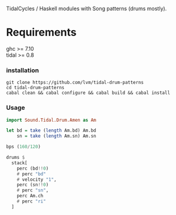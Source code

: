 TidalCycles / Haskell modules with Song patterns (drums mostly).

# Requirements

ghc >= 7.10  
tidal >= 0.8  

### installation

```shell
git clone https://github.com/lvm/tidal-drum-patterns
cd tidal-drum-patterns
cabal clean && cabal configure && cabal build && cabal install
```

### Usage


```haskell
import Sound.Tidal.Drum.Amen as Am

let bd = take (length Am.bd) Am.bd
    sn = take (length Am.sn) Am.sn

bps (160/120)

drums $
  stack[
    perc (bd!!0)
    # perc "bd"
    # velocity "1",
    perc (sn!!0)
    # perc "sn",
    perc Am.ch
    # perc "ri"
  ]
```
